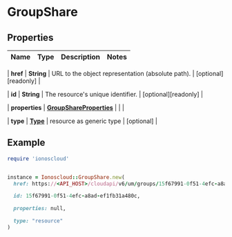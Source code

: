 # GroupShare

## Properties

| Name | Type | Description | Notes |
| ---- | ---- | ----------- | ----- |

| **href** | **String** | URL to the object representation (absolute path). | [optional][readonly] |

| **id** | **String** | The resource&#39;s unique identifier. | [optional][readonly] |

| **properties** | [**GroupShareProperties**](GroupShareProperties.md) |  |  |

| **type** | [**Type**](Type.md) | resource as generic type | [optional] |

## Example

```ruby
require 'ionoscloud'


instance = Ionoscloud::GroupShare.new(
  href: https://<API_HOST>/cloudapi/v6/um/groups/15f67991-0f51-4efc-a8ad-ef1fb31a480c/shares/17faab13-13abc-4efc-a8ad-ef1fb31a481b,

  id: 15f67991-0f51-4efc-a8ad-ef1fb31a480c,

  properties: null,

  type: "resource"
)
```

